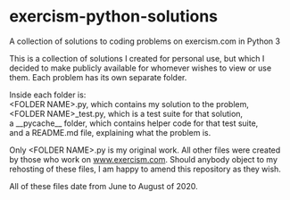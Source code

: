 # exercism-python-solutions
A collection of solutions to coding problems on exercism.com in Python 3

This is a collection of solutions I created for personal use, but which I decided to make publicly available for whomever wishes to view or use them.
Each problem has its own separate folder.

Inside each folder is:  
\<FOLDER NAME\>.py, which contains my solution to the problem,  
\<FOLDER NAME\>\_test.py, which is a test suite for that solution,  
a \_\_pycache\_\_ folder, which contains helper code for that test suite,  
and a README.md file, explaining what the problem is.  

Only \<FOLDER NAME\>.py is my original work. 
All other files were created by those who work on www.exercism.com.
Should anybody object to my rehosting of these files, I am happy to amend this repository as they wish.

All of these files date from June to August of 2020.
